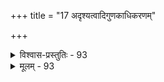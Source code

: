 +++
title = "17 अदृश्यत्वादिगुणकाधिकरणम्"

+++

<details><summary>विश्वास-प्रस्तुतिः - 93</summary>

93. दृश्यत्वादेर्निषेधो विकृतिमति भवत्यक्षरे सन्निकर्षात्  
पञ्चम्युक्ताक्षरन्तत्तदवधिकपरः पञ्चविंशोऽस्तु मा भूत्।  
सर्वज्ञत्वादिदृष्टः प्रथमसमुदितं त्वक्षरं ब्रह्म शुद्धं  
पश्चादुक्तन्तु जीवादिकमवधितया भेदतस्तत्परोक्तेः॥
</details>

<details><summary>मूलम् - 93</summary>

93. दृश्यत्वादेर्निषेधो विकृतिमति भवत्यक्षरे सन्निकर्षात्  
पञ्चम्युक्ताक्षरन्तत्तदवधिकपरः पञ्चविंशोऽस्तु मा भूत्।  
सर्वज्ञत्वादिदृष्टः प्रथमसमुदितं त्वक्षरं ब्रह्म शुद्धं  
पश्चादुक्तन्तु जीवादिकमवधितया भेदतस्तत्परोक्तेः॥
</details>